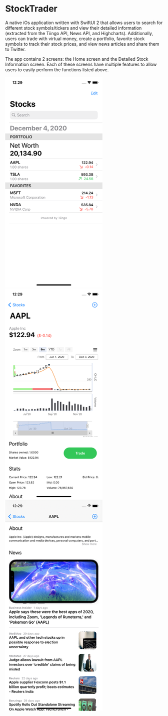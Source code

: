 # StockTrader
A native iOs application written with SwiftUI 2 that allows users to search for
different stock symbols/tickers and view their detailed information (extracted from the Tiingo API, News API, and Highcharts). Additionally, users can trade with virtual money, create a portfolio, favorite stock symbols to track their stock prices, and view news articles and share them to Twitter. 

The app contains 2 screens: the Home screen and the Detailed Stock Information
screen. Each of these screens have multiple features to allow users to easily perform the functions listed above.

<img src="/images/Home.png" width="311" height="672"/> <img src="/images/Details.png" width="311" height="672"/> <img src="/images/News.png" width="311" height="672"/>
